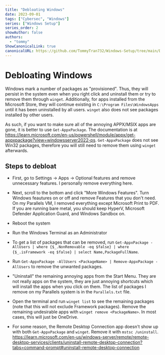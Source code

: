 ```yaml
---
title: "Debloating Windows"
date: 2023-09-01
tags: ["Cybersec", "Windows"]
series: ["Windows Setup"]
series_order: 2
showAuthor: false
authors: 
  - "tommy"
ShowCanonicalLink: true
canonicalURL: https://github.com/TommyTran732/Windows-Setup/tree/main/Debloat/
---
```


# Debloating Windows

Windows mark a number of packages as "provisioned". Thus, they will persist in the system even when you right click and uninstall them or try to remove them through `winget`. Additionally, for apps installed from the Microsoft Store, they will continue existing in `C:\Program Files\WindowsApps` until it has been uninstalled by all users. `winget` also does not see packages installed by other users.

As such, if you want to make sure all of the annoying APPX/MSIX apps are gone, it is better to use `Get-AppxPackage`. The documentation is at https://learn.microsoft.com/en-us/powershell/module/appx/get-appxpackage?view=windowsserver2022-ps. `Get-AppxPackage` does not see Win32 packages, therefore you will still need to remove them using `winget` afterwards.

## Steps to debloat

- First, go to Settings -> Apps -> Optional features and remove unnecessary features. I personally remove everything here.

- Next, scroll to the bottom and click "More Windows Features". Turn Windows feautures on or off and remove Features that you don't need. On my Parallels VM, I removed everything except Microsoft Print to PDF. If you are running bare metal, you should keep HyperV, Microsoft Defender Application Guard, and Windows Sandbox on.

- Reboot the system

- Run the Windows Terminal as an Administrator

- To get a list of packages that can be removed, run `Get-AppxPackage -AllUsers | where {$_.NonRemovable -eq $false} | where {$_.isFramework -eq $false} | select Name,PackageFullName`.

- Run `Get-AppxPackage -AllUsers <PackageName> | Remove-AppxPackage -AllUsers` to remove the unwanted packages.

- "Uninstall" the remaining annoying apps from the Start Menu. They are not really apps on the system, they are just annoying shortcuts which will install the apps when you click on them. The list of packages I remove on my Parallels system is in the `Parallels.txt` file.

- Open the terminal and run `winget list` to see the remaining packages (note that this will not exclude Framework packages). Remove the remaining undesirable apps with `winget remove <PackageName>`. In most cases, this will just be OneDrive.

- For some reason, the Remote Desktop Connection app doesn't show up with both `Get-AppxPackage` and `winget`. Remove it with `mstsc /uninstall`. https://learn.microsoft.com/en-us/windows-server/remote/remote-desktop-services/clients/uninstall-remote-desktop-connection?tabs=command-prompt#uninstall-remote-desktop-connection